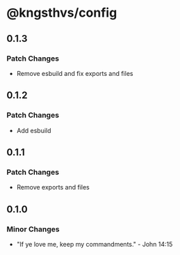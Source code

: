 # @kngsthvs/config

## 0.1.3

### Patch Changes

- Remove esbuild and fix exports and files

## 0.1.2

### Patch Changes

- Add esbuild

## 0.1.1

### Patch Changes

- Remove exports and files

## 0.1.0

### Minor Changes

- "If ye love me, keep my commandments." - John 14:15
